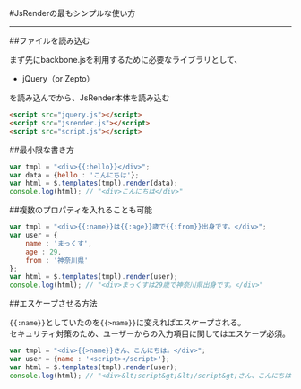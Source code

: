 #JsRenderの最もシンプルな使い方

-----------------------------------------------

##ファイルを読み込む

まず先にbackbone.jsを利用するために必要なライブラリとして、

* jQuery（or Zepto）

を読み込んでから、JsRender本体を読み込む

```html
<script src="jquery.js"></script>
<script src="jsrender.js"></script>
<script src="script.js"></script>
```

##最小限な書き方

```javascript
var tmpl = "<div>{{:hello}}</div>";
var data = {hello : 'こんにちは'};
var html = $.templates(tmpl).render(data);
console.log(html); // "<div>こんにちは</div>"
```

##複数のプロパティを入れることも可能

```javascript
var tmpl = "<div>{{:name}}は{{:age}}歳で{{:from}}出身です。</div>";
var user = {
	name : 'まっくす',
	age : 29,
	from : '神奈川県'
};
var html = $.templates(tmpl).render(user);
console.log(html); // "<div>まっくすは29歳で神奈川県出身です。</div>"
```

##エスケープさせる方法

`{{:name}}`としていたのを`{{>name}}`に変えればエスケープされる。  
セキュリティ対策のため、ユーザーからの入力項目に関してはエスケープ必須。

```javascript
var tmpl = "<div>{{>name}}さん、こんにちは。</div>";
var user = {name : '<script></script>'};
var html = $.templates(tmpl).render(user);
console.log(html); // "<div>&lt;script&gt;&lt;/script&gt;さん、こんにちは。</div>"
```